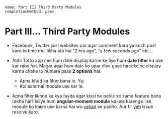 ```ngMeta
name: Part III Third Party Modules
completionMethod: peer
```
# Part III… Third Party Modules
- Facebook, Twitter jaisi websites par agar comment karo ya kuch post karo to time mei likha ata hai “2 hrs ago”, “a few seconds ago” etc…

- Abhi ToDo app mei hum date display karne ke liye hum **date filter** ka use kar rahe hai. Magar agar hum date ko upar diye gaye tareeke se display karna chahe to humare pass **2 options** hai.
  	- Apna khud ka filter bana le. Ya;
  	- Koi external module use kar le. 
- Apna filter likhne ka kya fayda agar kissi ne pehle se same feature bana rakha hai?
Isliye hum **angular-moment module** ka use karenge. Iss module ko kaise use karna hai wo [yahan](https://github.com/urish/angular-moment) se padho. Aur fir [yeh](https://github.com/vidur149/angular-todo/issues/3) issue resolve karo.